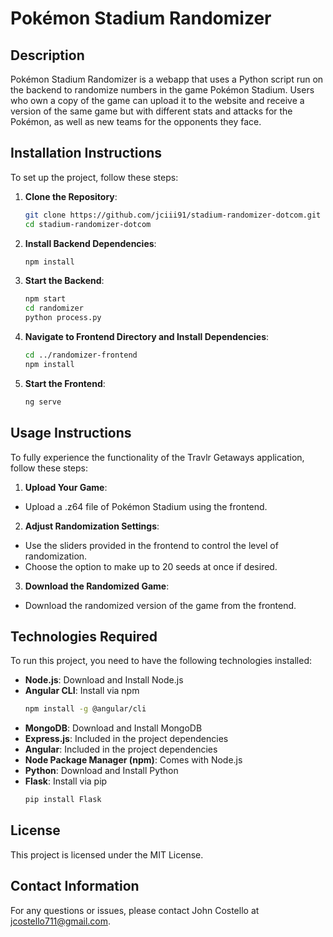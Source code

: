 # Pokémon Stadium Randomizer

## Description
Pokémon Stadium Randomizer is a webapp that uses a Python script run on the backend to randomize numbers in the game Pokémon Stadium. Users who own a copy of the game can upload it to the website and receive a version of the same game but with different stats and attacks for the Pokémon, as well as new teams for the opponents they face.

## Installation Instructions
To set up the project, follow these steps:

1. **Clone the Repository**: 
   ```sh
   git clone https://github.com/jciii91/stadium-randomizer-dotcom.git
   cd stadium-randomizer-dotcom

2. **Install Backend Dependencies**:
   ```sh
   npm install

3. **Start the Backend**:
   ```sh
   npm start
   cd randomizer
   python process.py

4. **Navigate to Frontend Directory and Install Dependencies**:
   ```sh
   cd ../randomizer-frontend
   npm install

5. **Start the Frontend**:
   ```sh
   ng serve

## Usage Instructions
To fully experience the functionality of the Travlr Getaways application, follow these steps:

1. **Upload Your Game**: 

- Upload a .z64 file of Pokémon Stadium using the frontend.

2. **Adjust Randomization Settings**:
- Use the sliders provided in the frontend to control the level of randomization.
- Choose the option to make up to 20 seeds at once if desired.

3. **Download the Randomized Game**:

- Download the randomized version of the game from the frontend.

## Technologies Required
To run this project, you need to have the following technologies installed:
- **Node.js**: Download and Install Node.js
- **Angular CLI**: Install via npm
  ```sh
  npm install -g @angular/cli
- **MongoDB**: Download and Install MongoDB
- **Express.js**: Included in the project dependencies
- **Angular**: Included in the project dependencies
- **Node Package Manager (npm)**: Comes with Node.js
- **Python**: Download and Install Python
- **Flask**: Install via pip
  ```sh
  pip install Flask

## License
This project is licensed under the MIT License.

## Contact Information
For any questions or issues, please contact John Costello at jcostello711@gmail.com.
